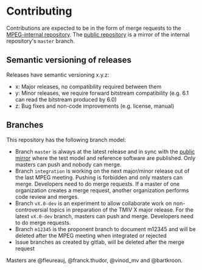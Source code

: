 # Contributing

Contributions are expected to be in the form of merge requests to the [MPEG-internal repository](http://mpegx.int-evry.fr/software/MPEG/MIV/RS/TM1.git). The [public repository](https://gitlab.com/mpeg-i-visual/tmiv.git) is a mirror of the internal repository's `master` branch.

## Semantic versioning of releases

Releases have semantic versioning x.y.z:

- x: Major releases, no compatibility required between them
- y: Minor releases, we require forward bitstream compatibility (e.g. 6.1 can read the bitstream produced by 6.0)
- z: Bug fixes and non-code improvements (e.g. license, manual)

## Branches

This repository has the following branch model:

- Branch `master` is always at the latest release and in sync with the [public mirror](https://gitlab.com/mpeg-i-visual/tmiv) where the test model and reference software are published. Only masters can push and nobody can merge.
- Branch `integration` is working on the next major/minor release out of the last MPEG meeting. Pushing is forbidden and only masters can merge. Developers need to do merge requests. If a master of one organization creates a merge request, another organization performs code review and merges.
- Branch `vX.0-dev` is an experiment to allow collaborate work on non-controversial topics in preparation of the TMIV X major release. For the latext `vX.0-dev` branch, masters can push and merge. Developers need to do merge requests.
- Branch `m12345` is the proponent branch to document m12345 and will be deleted after the MPEG meeting when integrated or rejected
- Issue branches as created by gitlab, will be deleted after the merge request

Masters are @fleureauj, @franck.thudor, @vinod_mv and @bartkroon.
